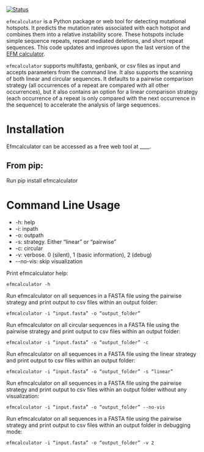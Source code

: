 [![Status](https://github.com/barricklab/efm-calculator2/actions/workflows/package_and_test.yml/badge.svg)](https://github.com/barricklab/efm-calculator2/actions/workflows/package_and_test.yml)

`efmcalculator` is a Python package or web tool for detecting mutational hotspots. It predicts the mutation rates associated with each hotspot and combines them into a relative instability score. These hotspots include simple sequence repeats, repeat mediated deletions, and short repeat sequences. This code updates and improves upon the last version of the [EFM calculator](https://github.com/barricklab/efm-calculator).

`efmcalculator` supports multifasta, genbank, or csv files as input and accepts parameters from the command line. It also supports the scanning of both linear and circular sequences. It defaults to a pairwise comparison strategy (all occurrences of a repeat are compared with all other occurrences), but it also contains an option for a linear comparison strategy (each occurrence of a repeat is only compared with the next occurrence in the sequence) to accelerate the analysis of large sequences.


# Installation
Efmcalculator can be accessed as a free web tool at ____.

## From pip:
Run pip install efmcalculator

# Command Line Usage
- -h: help
- -i: inpath
- -o: outpath
- -s: strategy. Either “linear” or “pairwise”
- -c: circular
- -v: verbose. 0 (silent), 1 (basic information), 2 (debug)
- --no-vis: skip visualization

Print efmcalculator help:
```
efmcalculator -h
```

Run efmcalculator on all sequences in a FASTA file using the pairwise strategy and print output to csv files within an output folder:
```
efmcalculator -i “input.fasta” -o “output_folder”
```

Run efmcalculator on all circular sequences in a FASTA file using the pairwise strategy and print output to csv files within an output folder:
```
efmcalculator -i “input.fasta” -o “output_folder” -c
```

Run efmcalculator on all sequences in a FASTA file using the linear strategy and print output to csv files within an output folder:
```
efmcalculator -i “input.fasta” -o “output_folder” -s “linear”
```

Run efmcalculator on all sequences in a FASTA file using the pairwise strategy and print output to csv files within an output folder without any visualization:
```
efmcalculator -i “input.fasta” -o “output_folder” --no-vis
```

Run efmcalculator on all sequences in a FASTA file using the pairwise strategy and print output to csv files within an output folder in debugging mode:
```
efmcalculator -i “input.fasta” -o “output_folder” -v 2
```
